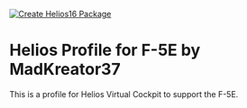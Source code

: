 [![Create Helios16 Package](https://github.com/HeliosProfiles/DCS-F-5E-Profile-by-MadKreator37/actions/workflows/BuildProfilePackage.yml/badge.svg)](https://github.com/HeliosProfiles/DCS-F-5E-Profile-by-MadKreator37/actions/workflows/BuildProfilePackage.yml)
# Helios Profile for F-5E by MadKreator37
This is a profile for Helios Virtual Cockpit to support the F-5E.

